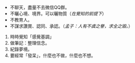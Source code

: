 - 不聊天，盡量不去微信QQ群。
- 不曬心境、境界。可以曬物質（*在覺知的前提下*）
- 不教育人。
- 不謀求讚賞、認同、承認。（*孟子：人有不虞之譽，求全之毀。*）



1. 時時覺知「感覺基調」
2. 做筆記：整理信念。
3. 紀錄夢境。
4. 要經常「發呆」，什麼也不做，什麼也不想。